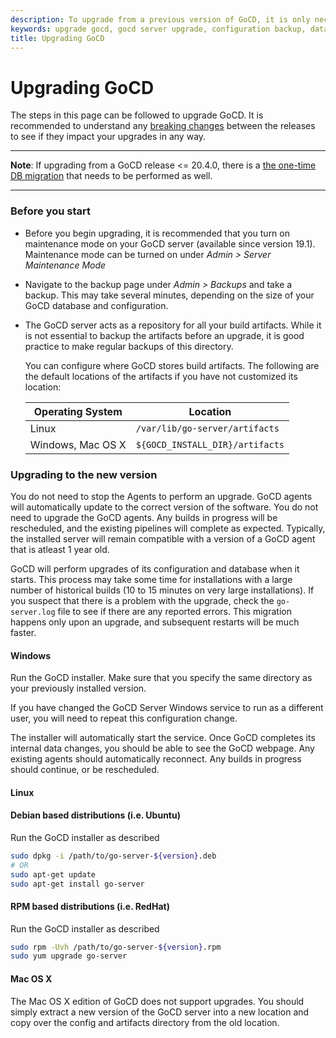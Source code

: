 ```yaml
---
description: To upgrade from a previous version of GoCD, it is only necessary to upgrade the Server. Agents will automatically update to the correct version of GoCD.
keywords: upgrade gocd, gocd server upgrade, configuration backup, database backup, build artifacts,
title: Upgrading GoCD
---
```


# Upgrading GoCD

The steps in this page can be followed to upgrade GoCD. It is recommended to understand any [breaking changes](https://www.gocd.org/releases/) between the releases to see if they impact your upgrades in any way.

<hr>

**Note**: If upgrading from a GoCD release <= 20.4.0, there is a [the one-time DB migration](upgrading_go/upgrade_to_gocd_20.5.0.html) that needs to be performed as well.

<hr>

### Before you start

- Before you begin upgrading, it is recommended that you turn on maintenance mode on your GoCD server (available since version 19.1). Maintenance mode can be turned on under _Admin > Server Maintenance Mode_
- Navigate to the backup page under _Admin > Backups_ and take a backup. This may take several minutes, depending on the size of your GoCD database and configuration.
- The GoCD server acts as a repository for all your build artifacts. While it is not essential to backup the artifacts before an upgrade, it is good practice to make regular backups of this directory.

    You can configure where GoCD stores build artifacts. The following are the default locations of the artifacts if you have not customized its location:

    | Operating System  | Location                        |
    | ----------------- | ------------------------------- |
    | Linux             | `/var/lib/go-server/artifacts`  |
    | Windows, Mac OS X | `${GOCD_INSTALL_DIR}/artifacts` |

### Upgrading to the new version

You do not need to stop the Agents to perform an upgrade. GoCD agents will automatically update to the correct version of the software. You do not need to upgrade the GoCD agents. Any builds in progress will be rescheduled, and the existing pipelines will complete as expected. Typically, the installed server will remain compatible with a version of a GoCD agent that is atleast 1 year old.

GoCD will perform upgrades of its configuration and database when it starts. This process may take some time for installations with a large number of historical builds (10 to 15 minutes on very large installations). If you suspect that there is a problem with the upgrade, check the `go-server.log` file to see if there are any reported errors. This migration happens only upon an upgrade, and subsequent restarts will be much faster.

#### Windows

Run the GoCD installer. Make sure that you specify the same directory as your previously installed version.

If you have changed the GoCD Server Windows service to run as a different user, you will need to repeat this configuration change.

The installer will automatically start the service. Once GoCD completes its internal data changes, you should be able to see the GoCD webpage. Any existing agents should automatically reconnect. Any builds in progress should continue, or be rescheduled.

#### Linux

#### Debian based distributions (i.e. Ubuntu)

Run the GoCD installer as described

```bash
sudo dpkg -i /path/to/go-server-${version}.deb
# OR
sudo apt-get update
sudo apt-get install go-server
```

#### RPM based distributions (i.e. RedHat)

Run the GoCD installer as described
```bash
sudo rpm -Uvh /path/to/go-server-${version}.rpm
sudo yum upgrade go-server
```

#### Mac OS X

The Mac OS X edition of GoCD does not support upgrades. You should simply extract a new version of the GoCD server into a new location and copy over the config and artifacts directory from the old location.
